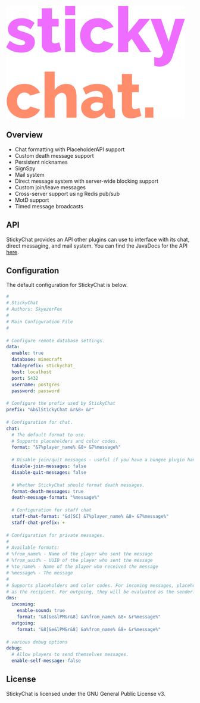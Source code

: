 
![StickyChat Logo](.github/logo.png?raw=true "StickyChat Logo")

## Overview

- Chat formatting with PlaceholderAPI support
- Custom death message support
- Persistent nicknames
- SignSpy
- Mail system
- Direct message system with server-wide blocking support
- Custom join/leave messages
- Cross-server support using Redis pub/sub
- MotD support
- Timed message broadcasts

## API

StickyChat provides an API other plugins can use to interface with its chat, direct messaging, and mail system. You can find the JavaDocs for the API [here](https://www.youtube.com/watch?v=dQw4w9WgXcQ).

## Configuration

The default configuration for StickyChat is below.

```yml
#
# StickyChat
# Authors: SkyezerFox
#
# Main Configuration File
#

# Configure remote database settings.
data:
  enable: true
  database: minecraft
  tableprefix: stickychat_
  host: localhost
  port: 5432
  username: postgres
  password: password

# Configure the prefix used by StickyChat
prefix: "&b&lStickyChat &r&8» &r"

# Configuration for chat.
chat:
  # The default format to use.
  # Supports placeholders and color codes.
  format: "&7%player_name% &8» &7%message%"

  # Disable join/quit messages - useful if you have a bungee plugin handling them for you already.
  disable-join-messages: false
  disable-quit-messages: false

  # Whether StickyChat should format death messages.
  format-death-messages: true
  death-message-format: "%message%"

  # Configuration for staff chat
  staff-chat-format: "&d[SC] &7%player_name% &8» &7%message%"
  staff-chat-prefix: +

# Configuration for private messages.
#
# Available formats:
# %from_name% - Name of the player who sent the message
# %from_uuid% - UUID of the player who sent the message
# %to_name% - Name of the player who received the message
# %message% - The message
#
# Supports placeholders and color codes. For incoming messages, placeholders will be evaluated
# as the recipient. For outgoing, they will be evaluated as the sender.
dms:
  incoming:
    enable-sound: true
    format: "&8[&e&lPM&r&8] &a%from_name% &8» &r%message%"
  outgoing:
    format: "&8[&e&lPM&r&8] &a%from_name% &8» &r%message%"

# various debug options
debug:
  # Allow players to send themselves messages.
  enable-self-message: false
```

## License

StickyChat is licensed under the GNU General Public License v3.
